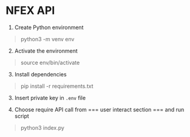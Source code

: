 # NFEX API

1. Create Python environment
> python3 -m venv env

2. Activate the environment
> source env/bin/activate

3. Install dependencies
> pip install -r requirements.txt

3. Insert private key in `.env` file

4. Choose require API call from === user interact section === and run script
> python3 index.py